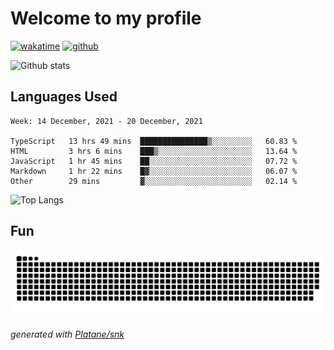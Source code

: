 # Welcome to my profile

[![wakatime](https://wakatime.com/badge/user/82c377cd-a54c-404c-b7df-177b313ca539.svg)](https://wakatime.com/@82c377cd-a54c-404c-b7df-177b313ca539)
[![github](https://img.shields.io/github/followers/xinthose?logo=github&style=plastic)](https://github.com/alanhamlett?tab=followers)

![Github stats](https://github-readme-stats.vercel.app/api?username=xinthose&show_icons=true&theme=radical&count_private=true)

## Languages Used

<!--START_SECTION:waka-->
```text
Week: 14 December, 2021 - 20 December, 2021

TypeScript   13 hrs 49 mins  ███████████████▒░░░░░░░░░   60.83 % 
HTML         3 hrs 6 mins    ███▒░░░░░░░░░░░░░░░░░░░░░   13.64 % 
JavaScript   1 hr 45 mins    ██░░░░░░░░░░░░░░░░░░░░░░░   07.72 % 
Markdown     1 hr 22 mins    █▓░░░░░░░░░░░░░░░░░░░░░░░   06.07 % 
Other        29 mins         ▓░░░░░░░░░░░░░░░░░░░░░░░░   02.14 % 
```
<!--END_SECTION:waka-->

![Top Langs](https://github-readme-stats.vercel.app/api/top-langs/?username=xinthose)

## Fun
![github contribution grid snake animation](https://raw.githubusercontent.com/xinthose/xinthose/output/github-contribution-grid-snake.svg)

_generated with [Platane/snk](https://github.com/Platane/snk)_
